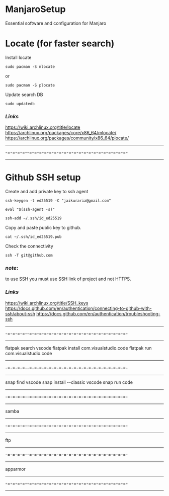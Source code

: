 # ManjaroSetup
Essential software and configuration for Manjaro


# Locate (for faster search)

Install locate
```shell
sudo pacman -S mlocate
```
or
```shell
sudo pacman -S plocate
```
Update search DB
```shell
sudo updatedb
```
### ***Links***
https://wiki.archlinux.org/title/locate
https://archlinux.org/packages/core/x86_64/mlocate/
https://archlinux.org/packages/community/x86_64/plocate/

---

-=-=-=-=--=-=-=-=-=-=-=-=-=-=-=-=-=-=-=-=-=-=-=-=-

---

# Github SSH setup

Create and add private key to ssh agent
```shell
ssh-keygen -t ed25519 -C "jaikuraria@gmail.com"

eval "$(ssh-agent -s)"

ssh-add ~/.ssh/id_ed25519
```

Copy and paste public key to github.
```shell
cat ~/.ssh/id_ed25519.pub
```
Check the connectivity
```shell
ssh -T git@github.com
```

### ***note***:
to use SSH you must use SSH link of project and not HTTPS.

### ***Links***
https://wiki.archlinux.org/title/SSH_keys
https://docs.github.com/en/authentication/connecting-to-github-with-ssh/about-ssh
https://docs.github.com/en/authentication/troubleshooting-ssh


---

-=-=-=-=--=-=-=-=-=-=-=-=-=-=-=-=-=-=-=-=-=-=-=-=-

---

flatpak search vscode
flatpak install com.visualstudio.code
flatpak run com.visualstudio.code


---

-=-=-=-=--=-=-=-=-=-=-=-=-=-=-=-=-=-=-=-=-=-=-=-=-

---

snap find vscode
snap install --classic vscode
snap run code

---

-=-=-=-=--=-=-=-=-=-=-=-=-=-=-=-=-=-=-=-=-=-=-=-=-

---

samba

---

-=-=-=-=--=-=-=-=-=-=-=-=-=-=-=-=-=-=-=-=-=-=-=-=-

---

ftp

---

-=-=-=-=--=-=-=-=-=-=-=-=-=-=-=-=-=-=-=-=-=-=-=-=-

---

apparmor

---

-=-=-=-=--=-=-=-=-=-=-=-=-=-=-=-=-=-=-=-=-=-=-=-=-

---